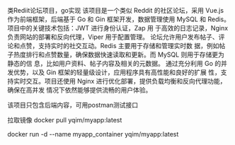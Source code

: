 类Rediit论坛项目，go实现
该项目是一个类似 Reddit 的社区论坛，采用 Vue.js 作为前端框架，后端基于 Go 和
Gin 框架开发，数据管理使用 MySQL 和 Redis。项目中的关键技术包括：JWT 进行身份认证，Zap 用
于高效的日志记录，Nginx 负责网站的部署和反向代理，Viper 用于配置管理。
论坛允许用户发布帖子、评论和点赞，支持实时的社交互动。Redis 主要用于存储和管理实时数
据，例如帖子热度排行和点赞数量，确保数据快速读取和更新。而 MySQL 则用于存储更为静态的信
息，比如用户资料、帖子内容及相关的元数据。
通过充分利用 Go 的并发优势，以及 Gin 框架的轻量级设计，应用程序具有高性能和良好的扩展
性，支持实时交互。项目还使用 Nginx 进行优化部署，提供负载均衡和反向代理功能，确保在高并发
情况下依然能够提供流畅的用户体验。

该项目只包含后端内容，可用postman测试接口

拉取镜像
docker pull yqim/myapp:latest


docker run -d --name myapp_container yqim/myapp:latest
